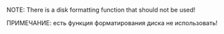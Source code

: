 NOTE: There is a disk formatting function that should not be used!



ПРИМЕЧАНИЕ:    есть функция форматирования диска не использовать!
